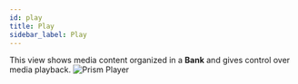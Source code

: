 ```yaml
---
id: play
title: Play
sidebar_label: Play
---
```

This view shows media content organized in a **Bank** and gives control over media playback.
![Prism Player](/prismdocs/images/player-play-view.png)